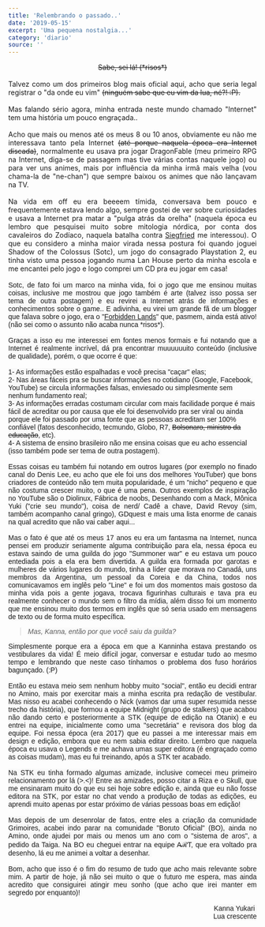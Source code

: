 ```yaml
---
title: 'Relembrando o passado..'
date: '2019-05-15'
excerpt: 'Uma pequena nostalgia...'
category: 'diario'
source: ''
---
```


<div style="text-align: center;">
<strike>Sabe, sei lá! (*risos*)</strike></div>
<div>
<strike><br></strike>
<div style="text-align: justify;">
Talvez como um dos primeiros blog mais oficial aqui, acho que seria legal registrar o "da onde eu vim" <strike>(ninguém sabe que eu vim da lua, né?! :P).</strike></div>
</div>
<div style="text-align: left;">
<br></div>
<div style="text-align: justify;">
Mas falando sério agora, minha entrada neste mundo chamado "Internet" tem uma história um pouco engraçada..&nbsp;</div>
<div style="text-align: left;">
<br></div>
<div style="text-align: justify;">
Acho que mais ou menos até os meus 8 ou 10 anos, obviamente eu não me interessava tanto pela Internet&nbsp;<strike>(até porque naquela época era Internet discada)</strike>, normalmente eu usava pra jogar DragonFable (meu primeiro RPG na Internet, diga-se de passagem mas tive várias contas naquele jogo) ou para ver uns animes, mais por influência da minha irmã mais velha (vou chama-la de "ne-chan") que sempre baixou os animes que não lançavam na TV.</div>
<div style="text-align: left;">
<br></div>
<div style="text-align: justify;">
Na vida em off eu era beeeem tímida, conversava bem pouco e frequentemente estava lendo algo, sempre gostei de ver sobre curiosidades e usava a Internet pra matar a "pulga atrás da orelha" (naquela época eu lembro que pesquisei muito sobre mitologia nórdica, por conta dos cavaleiros do Zodíaco, naquela batalha contra <a href="https://www.blogger.com/saintseiya.fandom.com/pt-br/wiki/Siegfried_de_Dubhe" title=""></a><a href="https://saintseiya.fandom.com/pt-br/wiki/Siegfried_de_Dubhe" title="">Siegfried</a> me interessou). O que eu considero a minha maior virada nessa postura foi quando joguei Shadow of the Colossus (Sotc), um jogo do consagrado Playstation 2, eu tinha visto uma pessoa jogando numa Lan House perto da minha escola e me encantei pelo jogo e logo comprei um CD pra eu jogar em casa!&nbsp;</div>
<div style="text-align: justify;">
<br></div>
<div style="text-align: justify;">
<span style="background-color: rgb(249 , 249 , 249); font-family: sans-serif;">Sotc, de fato foi um marco na minha vida, foi o jogo que me ensinou muitas coisas, inclusive me mostrou que jogo também é arte (talvez isso possa ser tema de outra postagem) e eu revirei a Internet atrás de informações e conhecimentos sobre o game.. E adivinha, eu virei um grande fã de um blogger que falava sobre o jogo, era o "<a href="http://forbidden-lands.blogspot.com/?m=1" title="">Forbidden Lands</a>" que, pasmem, ainda está ativo! (não sei como o assunto não acaba nunca *risos*).&nbsp;</span></div>
<div style="text-align: justify;">
<span style="background-color: rgb(249 , 249 , 249); font-family: sans-serif;"><br></span></div>
<div style="text-align: justify;">
<span style="background-color: rgb(249 , 249 , 249); font-family: sans-serif;">Graças a isso eu me interessei em fontes menos formais e fui notando que a Internet é realmente incrível, dá pra encontrar muuuuuuito conteúdo (inclusive de qualidade), porém, o que ocorre é que:</span></div>
<div style="text-align: justify;">
<span style="background-color: rgb(249 , 249 , 249); font-family: sans-serif;"><br></span></div>
<div style="text-align: left;">
<span style="background-color: rgb(249 , 249 , 249); font-family: sans-serif;">1- As informações estão espalhadas e você precisa "caçar" elas;</span></div>
<div style="text-align: left;">
<span style="background-color: rgb(249 , 249 , 249); font-family: sans-serif;">2- Nas áreas fáceis pra se buscar informações no cotidiano (Google, Facebook, YouTube) se circula informações falsas, enviesado ou simplesmente sem nenhum fundamento real;</span></div>
<div style="text-align: left;">
<span style="background-color: rgb(249 , 249 , 249); font-family: sans-serif;">3- As informações erradas costumam circular com mais facilidade porque é mais fácil de acreditar ou por causa que ele foi desenvolvido pra ser viral ou ainda porque ele foi passado por uma fonte que as pessoas acreditam ser 100% confiável (fatos desconhecido, tecmundo, Globo, R7, <strike>Bolsonaro, ministro da educação</strike>, etc).</span></div>
<div style="text-align: left;">
<span style="background-color: rgb(249 , 249 , 249); font-family: sans-serif;">4- A sistema de ensino brasileiro não me ensina coisas que eu acho essencial (isso também pode ser tema de outra postagem).&nbsp;</span></div>
<div style="text-align: left;">
<span style="background-color: rgb(249 , 249 , 249); font-family: sans-serif;"><br></span></div>
<div style="text-align: justify;">
<span style="background-color: rgb(249 , 249 , 249); font-family: sans-serif;">Essas coisas eu também fui notando em outros lugares (por exemplo no finado canal do Denis Lee, eu acho que ele foi uns dos melhores YouTuber) que bons criadores de conteúdo não tem muita popularidade, é um "nicho" pequeno e que não costuma crescer muito, o que é uma pena. Outros exemplos de inspiração no YouTube são o Diolinux, Fábrica de noobs, Desenhando com a Mack, Mônica Yuki ("crie seu mundo"), coisa de nerd/ Cadê a chave, David Revoy (sim, também acompanho canal gringo), GDquest e mais uma lista enorme de canais na qual acredito que não vai caber aqui...</span></div>
<div style="text-align: left;">
<span style="background-color: rgb(249 , 249 , 249); font-family: sans-serif;"><br></span></div>
<div style="text-align: justify;">
<span style="background-color: rgb(249 , 249 , 249); font-family: sans-serif;">Mas o fato é que até os meus 17 anos eu era um fantasma na Internet, nunca pensei em produzir seriamente alguma contribuição para ela, nessa época eu estava saindo de uma guilda do jogo "Summoner war" e eu estava um pouco entediada pois a ela era bem divertida. A guilda era formada por garotas e mulheres de vários lugares do mundo, tinha a líder que morava no Canadá, uns membros da Argentina, um pessoal da Coreia e da China, todos nos comunicavamos em inglês pelo "Line" e foi um dos momentos mais gostoso da minha vida pois a gente jogava, trocava figurinhas culturais e tava pra eu realmente conhecer o mundo sem o filtro da mídia, além disso foi um momento que me ensinou muito dos termos em inglês que só seria usado em mensagens de texto ou de forma muito específica.</span></div>
<blockquote style="text-align: justify;">
<span style="background-color: rgb(249 , 249 , 249); font-family: sans-serif; text-align: center;"><i>Mas, Kanna, então por que você saiu da guilda?</i></span></blockquote>
<div style="text-align: justify;">
<span style="background-color: rgb(249 , 249 , 249); font-family: sans-serif; text-align: center;">Simplesmente porque era a época em que a Kanninha estava prestando os vestibulares da vida! É meio difícil jogar, conversar e estudar tudo ao mesmo tempo e lembrando que neste caso tínhamos o problema dos fuso horários bagunçado. (:P)</span><br>
<span style="background-color: rgb(249 , 249 , 249); font-family: sans-serif; text-align: center;"><br></span>
<span style="background-color: rgb(249 , 249 , 249); font-family: sans-serif; text-align: center;">Então eu estava meio sem nenhum hobby muito "social", então eu decidi entrar no Amino, mais por exercitar mais a minha escrita pra redação de vestibular. Mas nisso eu acabei conhecendo o Nick (vamos dar uma super resumida nesse trecho da história), que formou a equipe Midnight (grupo de stalkers) que acabou não dando certo e posteriormente a STK (equipe de edição na Otanix) e eu entrei na equipe, inicialmente como uma "secretária" e revisora dos blog da equipe. Foi nessa época (era 2017) que eu passei a me interessar mais em design e edição, embora que eu nem sabia editar direito. Lembro que naquela época eu usava o Legends e me achava umas super editora (é engraçado como as coisas mudam), mas eu fui treinando, após a STK ter acabado.</span></div><div style="text-align: justify;"><span style="background-color: rgb(249 , 249 , 249); font-family: sans-serif; text-align: center;"><br></span></div><div style="text-align: justify;"><span style="background-color: rgb(249 , 249 , 249); font-family: sans-serif; text-align: center;">Na STK eu tinha formado algumas amizade, inclusive comecei meu primeiro relacionamento por lá (&gt;.&lt;)! Entre as amizades, posso citar a Riza e o Skull, que me ensinaram muito do que eu sei hoje sobre edição e, ainda que eu não fosse editora na STK, por estar no chat vendo a produção de todas as edições, eu aprendi muito apenas por estar próximo de várias pessoas boas em edição!&nbsp;</span></div><div style="text-align: justify;"><span style="background-color: rgb(249 , 249 , 249); font-family: sans-serif; text-align: center;"><br></span></div><div style="text-align: justify;"><span style="background-color: rgb(249 , 249 , 249); font-family: sans-serif; text-align: center;">Mas depois de um desenrolar de fatos, entre eles a criação da comunidade Grimoires, acabei indo parar na comunidade "Boruto Oficial" (BO), ainda no Amino, onde ajudei por mais ou menos um ano com o "sistema de aros", a pedido da Taiga. Na BO eu cheguei entrar na equipe A̶ℛT, que era voltado pra desenho, lá eu me animei a voltar a desenhar.&nbsp;</span></div><div style="text-align: justify;"><span style="background-color: rgb(249 , 249 , 249); font-family: sans-serif; text-align: center;"><br></span></div><div style="text-align: justify;"><span style="background-color: rgb(249 , 249 , 249); font-family: sans-serif; text-align: center;">Bom, acho que isso é o fim do resumo de tudo que acho mais relevante sobre mim. A partir de hoje, já não sei muito o que o futuro me espera, mas ainda acredito que consiguirei atingir meu sonho (que acho que irei manter em segredo por enquanto)!&nbsp;</span></div><div style="text-align: justify;"><span style="background-color: rgb(249 , 249 , 249); font-family: sans-serif; text-align: center;"><br></span></div><div style="text-align: right;"><span style="background-color: rgb(249 , 249 , 249); font-family: sans-serif; text-align: center;">Kanna Yukari&nbsp;</span></div><div style="text-align: right;"><span style="background-color: rgb(249 , 249 , 249); font-family: sans-serif; text-align: center;">Lua crescente</span></div>
